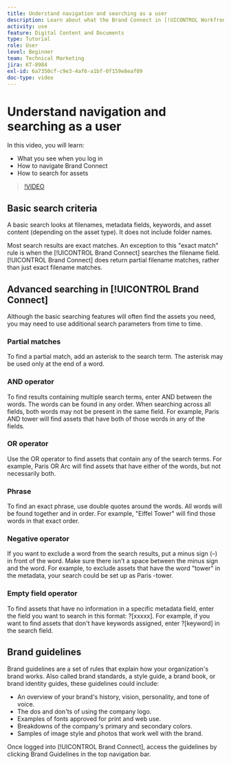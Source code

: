 ```yaml
---
title: Understand navigation and searching as a user
description: Learn about what the Brand Connect in [!UICONTROL Workfront DAM] is and how to navigate it.
activity: use
feature: Digital Content and Documents
type: Tutorial
role: User
level: Beginner
team: Technical Marketing
jira: KT-8984
exl-id: 6a7350cf-c9e3-4af6-a1bf-0f159e8eaf09
doc-type: video
---
```

# Understand navigation and searching as a user

In this video, you will learn:

* What you see when you log in
* How to navigate Brand Connect
* How to search for assets

>[!VIDEO](https://video.tv.adobe.com/v/335246/?quality=12&learn=on)

## Basic search criteria

A basic search looks at filenames, metadata fields, keywords, and asset content (depending on the asset type). It does not include folder names.

Most search results are exact matches. An exception to this "exact match" rule is when the [!UICONTROL Brand Connect] searches the filename field. [!UICONTROL Brand Connect] does return partial filename matches, rather than just exact filename matches.

## Advanced searching in [!UICONTROL Brand Connect]

Although the basic searching features will often find the assets you need, you may need to use additional search parameters from time to time.

### Partial matches

To find a partial match, add an asterisk to the search term. The asterisk may be used only at the end of a word.

### AND operator

To find results containing multiple search terms, enter AND between the words. The words can be found in any order. When searching across all fields, both words may not be present in the same field. For example, Paris AND tower will find assets that have both of those words in any of the fields.

### OR operator

Use the OR operator to find assets that contain any of the search terms. For example, Paris OR Arc will find assets that have either of the words, but not necessarily both.

### Phrase

To find an exact phrase, use double quotes around the words. All words will be found together and in order. For example, "Eiffel Tower" will find those words in that exact order.

### Negative operator

If you want to exclude a word from the search results, put a minus sign (–) in front of the word. Make sure there isn't a space between the minus sign and the word. For example, to exclude assets that have the word "tower" in the metadata, your search could be set up as Paris -tower.

### Empty field operator

To find assets that have no information in a specific metadata field, enter the field you want to search in this format: ?[xxxxx]. For example, if you want to find assets that don't have keywords assigned, enter ?[keyword] in the search field.

## Brand guidelines

Brand guidelines are a set of rules that explain how your organization's brand works. Also called brand standards, a style guide, a brand book, or brand identity guides, these guidelines could include:

* An overview of your brand's history, vision, personality, and tone of voice.
* The dos and don'ts of using the company logo.
* Examples of fonts approved for print and web use.
* Breakdowns of the company's primary and secondary colors.
* Samples of image style and photos that work well with the brand.

Once logged into [!UICONTROL Brand Connect], access the guidelines by clicking Brand Guidelines in the top navigation bar.
